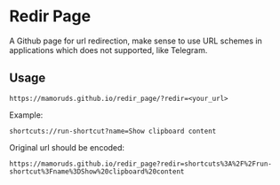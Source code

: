 # Redir Page

A Github page for url redirection, make sense to use URL schemes in applications which does not supported, like Telegram.

## Usage

```
https://mamoruds.github.io/redir_page/?redir=<your_url>
```

Example:

```
shortcuts://run-shortcut?name=Show clipboard content
```

Original url should be encoded:

```
https://mamoruds.github.io/redir_page?redir=shortcuts%3A%2F%2Frun-shortcut%3Fname%3DShow%20clipboard%20content
```
